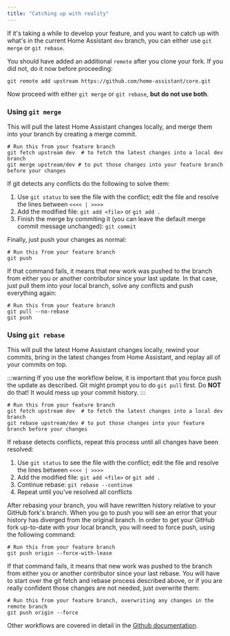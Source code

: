 ```yaml
---
title: "Catching up with reality"
---
```


If it's taking a while to develop your feature, and you want to catch up with what's in the current Home Assistant `dev` branch, you can either use `git merge` or `git rebase`.

You should have added an additional `remote` after you clone your fork. If you did not, do it now before proceeding:

```shell
git remote add upstream https://github.com/home-assistant/core.git
```

Now proceed with either `git merge` or `git rebase`, **but do not use both**.

### Using `git merge`

This will pull the latest Home Assistant changes locally, and merge them into your branch by creating a merge commit.

```shell
# Run this from your feature branch
git fetch upstream dev  # to fetch the latest changes into a local dev branch
git merge upstream/dev # to put those changes into your feature branch before your changes
```

If git detects any conflicts do the following to solve them:

1. Use `git status` to see the file with the conflict; edit the file and resolve the lines between `<<<< | >>>>`
2. Add the modified file: `git add <file>` or `git add .`
3. Finish the merge by commiting it (you can leave the default merge commit message unchanged): `git commit`

Finally, just push your changes as normal:

```shell
# Run this from your feature branch
git push
```

If that command fails, it means that new work was pushed to the branch from either you or another contributor since your last update. In that case, just pull them into your local branch, solve any conflicts and push everything again:

```shell
# Run this from your feature branch
git pull --no-rebase
git push
```

### Using `git rebase`

This will pull the latest Home Assistant changes locally, rewind your commits, bring in the latest changes from Home Assistant, and replay all of your commits on top.

:::warning
If you use the workflow below, it is important that you force push the update as described. Git might prompt you to do `git pull` first. Do **NOT** do that! It would mess up your commit history.
:::


```shell
# Run this from your feature branch
git fetch upstream dev  # to fetch the latest changes into a local dev branch
git rebase upstream/dev # to put those changes into your feature branch before your changes
```

If rebase detects conflicts, repeat this process until all changes have been resolved:

1. Use `git status` to see the file with the conflict; edit the file and resolve the lines between `<<<< | >>>>`
2. Add the modified file: `git add <file>` or `git add .`
3. Continue rebase: `git rebase --continue`
4. Repeat until you've resolved all conflicts

After rebasing your branch, you will have rewritten history relative to your GitHub fork's branch. When you go to push you will see an error that your history has diverged from the original branch. In order to get your GitHub fork up-to-date with your local branch, you will need to force push, using the following command:

```shell
# Run this from your feature branch
git push origin --force-with-lease
```

If that command fails, it means that new work was pushed to the branch from either you or another contributor since your last rebase.
You will have to start over the git fetch and rebase process described above, or if you are really confident those changes are not needed, just overwrite them:

```shell
# Run this from your feature branch, overwriting any changes in the remote branch
git push origin --force
```

Other workflows are covered in detail in the [Github documentation](https://docs.github.com/get-started/quickstart/fork-a-repo).
